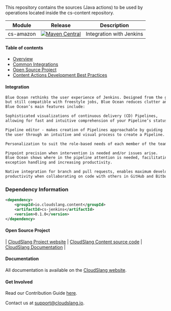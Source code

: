 This repository contains the sources (Java actions) to be used by operations located inside the cs-content repository.

| Module | Release | Description |
| ----- | ----- | ----- |
| cs-amazon | [![Maven Central](https://maven-badges.herokuapp.com/maven-central/io.cloudslang.content/cs-jenkins/badge.svg)](https://maven-badges.herokuapp.com/maven-central/io.cloudslang.content/cs-jenkins) | Integration with Jenkins |

#### Table of contents

* [Overview](#Overview)
* [Common Integrations](#CommonIntegrations)
* [Open Source Project](#OpenSourceProject)
* [Content Actions Development Best Practices](#BestPractices)

<a name="Overview"/>

#### Integration

```markdown
Blue Ocean rethinks the user experience of Jenkins. Designed from the ground up for Jenkins Pipeline, 
but still compatible with freestyle jobs, Blue Ocean reduces clutter and increases clarity for every member of the team. 
Blue Ocean’s main features include:

Sophisticated visualizations of continuous delivery (CD) Pipelines, 
allowing for fast and intuitive comprehension of your Pipeline’s status.

Pipeline editor - makes creation of Pipelines approachable by guiding 
the user through an intuitive and visual process to create a Pipeline.

Personalization to suit the role-based needs of each member of the team.

Pinpoint precision when intervention is needed and/or issues arise. 
Blue Ocean shows where in the pipeline attention is needed, facilitating 
exception handling and increasing productivity.

Native integration for branch and pull requests, enables maximum developer 
productivity when collaborating on code with others in GitHub and Bitbucket.
```

### Dependency Information

```xml
<dependency>
    <groupId>io.cloudslang.content</groupId>
    <artifactId>cs-jenkins</artifactId>
    <version>0.1.0</version>
</dependency>
```

<a name="OpenSourceProject"/>


#### Open Source Project


| [CloudSlang Project website](http://cloudslang.io/#/) | [CloudSlang Content source code](https://github.com/CloudSlang/cloud-slang-content) | [CloudSlang Documentation](http://cloudslang-docs.readthedocs.io/en/latest/) |


<a name="BestPractices"/>


#### Documentation


All documentation is available on the [CloudSlang website](http://www.cloudslang.io/#/docs).


#### Get Involved


Read our Contribution Guide [here](CONTRIBUTING.md).


Contact us at support@cloudslang.io.
